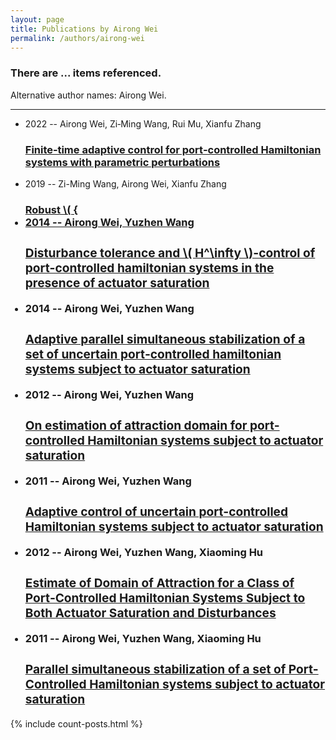```yaml
---
layout: page
title: Publications by Airong Wei
permalink: /authors/airong-wei
---
```


<h3 id="number-posts">There are ... items referenced.</h3>
<p id='info-authors'>Alternative author names: Airong Wei.</p>
<hr />
<ul class="post-list">
<li><span class='post-meta'>2022 -- Airong Wei, Zi‐Ming Wang, Rui Mu, Xianfu Zhang</span><h3><a class='post-link' href="{{ site.baseurl }}/finite-time-adaptive-control-for-port-controlled-hamiltonian-systems-with-parametric-perturbations">Finite‐time adaptive control for port‐controlled Hamiltonian systems with parametric perturbations</a></h3></li>
<li><span class='post-meta'>2019 -- Zi-Ming Wang, Airong Wei, Xianfu Zhang</span><h3><a class='post-link' href="{{ site.baseurl }}/robust-cal-h-infty-control-for-switched-nonlinear-port-controlled-hamiltonian-systems">Robust \( {
<li><span class='post-meta'>2014 -- Airong Wei, Yuzhen Wang</span><h3><a class='post-link' href="{{ site.baseurl }}/disturbance-tolerance-and-h-control-of-port-controlled-hamiltonian-systems-in-the-presence-of-actuator-saturation">Disturbance tolerance and \( H^\infty \)-control of port-controlled hamiltonian systems in the presence of actuator saturation</a></h3></li>
<li><span class='post-meta'>2014 -- Airong Wei, Yuzhen Wang</span><h3><a class='post-link' href="{{ site.baseurl }}/adaptive-parallel-simultaneous-stabilization-of-a-set-of-uncertain-port-controlled-hamiltonian-systems-subject-to-actuator-saturation">Adaptive parallel simultaneous stabilization of a set of uncertain port‐controlled hamiltonian systems subject to actuator saturation</a></h3></li>
<li><span class='post-meta'>2012 -- Airong Wei, Yuzhen Wang</span><h3><a class='post-link' href="{{ site.baseurl }}/on-estimation-of-attraction-domain-for-port-controlled-hamiltonian-systems-subject-to-actuator-saturation">On estimation of attraction domain for port-controlled Hamiltonian systems subject to actuator saturation</a></h3></li>
<li><span class='post-meta'>2011 -- Airong Wei, Yuzhen Wang</span><h3><a class='post-link' href="{{ site.baseurl }}/adaptive-control-of-uncertain-port-controlled-hamiltonian-systems-subject-to-actuator-saturation">Adaptive control of uncertain port-controlled Hamiltonian systems subject to actuator saturation</a></h3></li>
<li><span class='post-meta'>2012 -- Airong Wei, Yuzhen Wang, Xiaoming Hu</span><h3><a class='post-link' href="{{ site.baseurl }}/estimate-of-domain-of-attraction-for-a-class-of-port-controlled-hamiltonian-systems-subject-to-both-actuator-saturation-and-disturbances">Estimate of Domain of Attraction for a Class of Port‐Controlled Hamiltonian Systems Subject to Both Actuator Saturation and Disturbances</a></h3></li>
<li><span class='post-meta'>2011 -- Airong Wei, Yuzhen Wang, Xiaoming Hu</span><h3><a class='post-link' href="{{ site.baseurl }}/parallel-simultaneous-stabilization-of-a-set-of-port-controlled-hamiltonian-systems-subject-to-actuator-saturation">Parallel simultaneous stabilization of a set of Port-Controlled Hamiltonian systems subject to actuator saturation</a></h3></li>

</ul>
{% include count-posts.html %}
